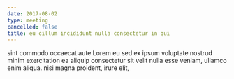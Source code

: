 ```yaml
---
date: 2017-08-02
type: meeting
cancelled: false
title: eu cillum incididunt nulla consectetur in qui
---
```

sint commodo occaecat aute Lorem eu sed ex ipsum voluptate nostrud minim exercitation ea aliquip consectetur sit velit nulla esse veniam, ullamco enim aliqua. nisi magna proident, irure elit,
